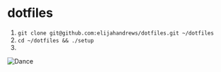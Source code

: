 dotfiles
========
1. `git clone git@github.com:elijahandrews/dotfiles.git ~/dotfiles`
2. `cd ~/dotfiles && ./setup`
3. &nbsp;

  ![Dance](http://media.giphy.com/media/Y5pJPmh9IWMKc/giphy.gif)
